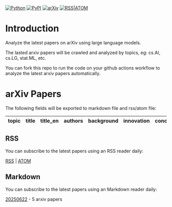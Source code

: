 [![Python](https://img.shields.io/badge/Python-3.9%7C3.10%7C3.11%7C3.12%7C3.13-blue)](https://github.com/nituchao/latest_arxiv_analyze_ai/)
[![PyPI](https://badge.fury.io/py/tensorflow.svg)](https://badge.fury.io/py/tensorflow)
[![arXiv](https://img.shields.io/badge/arXiv-2025-red)](https://arxiv.org)
[![RSS|ATOM](https://img.shields.io/badge/RSS%7CATOM-Feed-8A2BE2)](https://nituchao.github.io/latest_arxiv_analyze_ai/arxiv_papers_data/rss.xml)

# Introduction
Analyze the latest papers on arXiv using large language models.

The lasted arxiv papers will be crawled and analyzed by topics, eg: cs.AI, cs.LG, stat.ML, etc.

You can fork this repo to run the code on your github actions workflow to analyze the latest arxiv papers automatically.

# arXiv Papers

The following fields will be exported to markdown file and rss/atom file:

| topic | title | title_en | authors | background | innovation | conclusion |
| ---- | ---- | ---- | ---- | ---- | ---- | ---- |

## RSS
You can subscribe to the latest papers using an RSS reader daily:

<a href="https://nituchao.github.io/latest_arxiv_analyze_ai/arxiv_papers_data/rss.xml" target="_blank">RSS</a> | <a href="https://nituchao.github.io/latest_arxiv_analyze_ai/arxiv_papers_data/atom.xml" target="_blank">ATOM</a>

## Markdown
You can subscribe to the latest papers using an Markdown reader daily:

[20250622](arxiv_papers_data/arxiv_papers_20250622_analyzed_Chinese.md) - 5 arxiv papers
